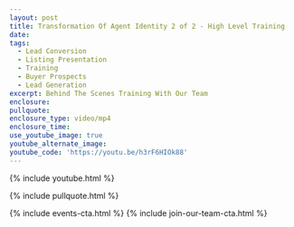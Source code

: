 ```yaml
---
layout: post
title: Transformation Of Agent Identity 2 of 2 - High Level Training
date:
tags:
  - Lead Conversion
  - Listing Presentation
  - Training
  - Buyer Prospects
  - Lead Generation
excerpt: Behind The Scenes Training With Our Team
enclosure:
pullquote:
enclosure_type: video/mp4
enclosure_time:
use_youtube_image: true
youtube_alternate_image:
youtube_code: 'https://youtu.be/h3rF6HIOk88'
---
```


{% include youtube.html %}

{% include pullquote.html %}

{% include events-cta.html %} {% include join-our-team-cta.html %}